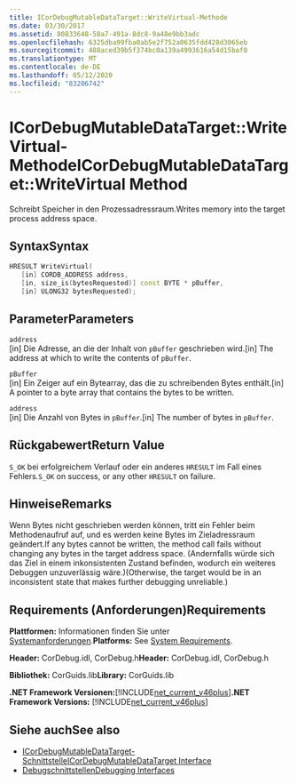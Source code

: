 ```yaml
---
title: ICorDebugMutableDataTarget::WriteVirtual-Methode
ms.date: 03/30/2017
ms.assetid: 80833648-58a7-491a-8dc8-9a48e9bb3adc
ms.openlocfilehash: 6325dba99fba0ab5e2f752a0635fdd428d3065eb
ms.sourcegitcommit: 488aced39b5f374bc0a139a4993616a54d15baf0
ms.translationtype: MT
ms.contentlocale: de-DE
ms.lasthandoff: 05/12/2020
ms.locfileid: "83206742"
---
```

# <a name="icordebugmutabledatatargetwritevirtual-method"></a><span data-ttu-id="df47e-102">ICorDebugMutableDataTarget::WriteVirtual-Methode</span><span class="sxs-lookup"><span data-stu-id="df47e-102">ICorDebugMutableDataTarget::WriteVirtual Method</span></span>
<span data-ttu-id="df47e-103">Schreibt Speicher in den Prozessadressraum.</span><span class="sxs-lookup"><span data-stu-id="df47e-103">Writes memory into the target process address space.</span></span>  
  
## <a name="syntax"></a><span data-ttu-id="df47e-104">Syntax</span><span class="sxs-lookup"><span data-stu-id="df47e-104">Syntax</span></span>  
  
```cpp  
HRESULT WriteVirtual(  
   [in] CORDB_ADDRESS address,  
   [in, size_is(bytesRequested)] const BYTE * pBuffer,  
   [in] ULONG32 bytesRequested);  
```  
  
## <a name="parameters"></a><span data-ttu-id="df47e-105">Parameter</span><span class="sxs-lookup"><span data-stu-id="df47e-105">Parameters</span></span>  
 `address`  
 <span data-ttu-id="df47e-106">[in] Die Adresse, an die der Inhalt von `pBuffer` geschrieben wird.</span><span class="sxs-lookup"><span data-stu-id="df47e-106">[in] The address at which to write the contents of `pBuffer`.</span></span>  
  
 `pBuffer`  
 <span data-ttu-id="df47e-107">[in] Ein Zeiger auf ein Bytearray, das die zu schreibenden Bytes enthält.</span><span class="sxs-lookup"><span data-stu-id="df47e-107">[in] A pointer to a byte array that contains the bytes to be written.</span></span>  
  
 `address`  
 <span data-ttu-id="df47e-108">[in] Die Anzahl von Bytes in `pBuffer`.</span><span class="sxs-lookup"><span data-stu-id="df47e-108">[in] The number of bytes in `pBuffer`.</span></span>  
  
## <a name="return-value"></a><span data-ttu-id="df47e-109">Rückgabewert</span><span class="sxs-lookup"><span data-stu-id="df47e-109">Return Value</span></span>  
 <span data-ttu-id="df47e-110">`S_OK` bei erfolgreichem Verlauf oder ein anderes `HRESULT` im Fall eines Fehlers.</span><span class="sxs-lookup"><span data-stu-id="df47e-110">`S_OK` on success, or any other `HRESULT` on failure.</span></span>  
  
## <a name="remarks"></a><span data-ttu-id="df47e-111">Hinweise</span><span class="sxs-lookup"><span data-stu-id="df47e-111">Remarks</span></span>  
 <span data-ttu-id="df47e-112">Wenn Bytes nicht geschrieben werden können, tritt ein Fehler beim Methodenaufruf auf, und es werden keine Bytes im Zieladressraum geändert.</span><span class="sxs-lookup"><span data-stu-id="df47e-112">If any bytes cannot be written, the method call fails without changing any bytes in the target address space.</span></span> <span data-ttu-id="df47e-113">(Andernfalls würde sich das Ziel in einem inkonsistenten Zustand befinden, wodurch ein weiteres Debuggen unzuverlässig wäre.)</span><span class="sxs-lookup"><span data-stu-id="df47e-113">(Otherwise, the target would be in an inconsistent state that makes further debugging unreliable.)</span></span>  
  
## <a name="requirements"></a><span data-ttu-id="df47e-114">Requirements (Anforderungen)</span><span class="sxs-lookup"><span data-stu-id="df47e-114">Requirements</span></span>  
 <span data-ttu-id="df47e-115">**Plattformen:** Informationen finden Sie unter [Systemanforderungen](../../get-started/system-requirements.md).</span><span class="sxs-lookup"><span data-stu-id="df47e-115">**Platforms:** See [System Requirements](../../get-started/system-requirements.md).</span></span>  
  
 <span data-ttu-id="df47e-116">**Header:** CorDebug.idl, CorDebug.h</span><span class="sxs-lookup"><span data-stu-id="df47e-116">**Header:** CorDebug.idl, CorDebug.h</span></span>  
  
 <span data-ttu-id="df47e-117">**Bibliothek:** CorGuids.lib</span><span class="sxs-lookup"><span data-stu-id="df47e-117">**Library:** CorGuids.lib</span></span>  
  
 <span data-ttu-id="df47e-118">**.NET Framework Versionen:**[!INCLUDE[net_current_v46plus](../../../../includes/net-current-v46plus-md.md)]</span><span class="sxs-lookup"><span data-stu-id="df47e-118">**.NET Framework Versions:** [!INCLUDE[net_current_v46plus](../../../../includes/net-current-v46plus-md.md)]</span></span>  
  
## <a name="see-also"></a><span data-ttu-id="df47e-119">Siehe auch</span><span class="sxs-lookup"><span data-stu-id="df47e-119">See also</span></span>

- [<span data-ttu-id="df47e-120">ICorDebugMutableDataTarget-Schnittstelle</span><span class="sxs-lookup"><span data-stu-id="df47e-120">ICorDebugMutableDataTarget Interface</span></span>](icordebugmutabledatatarget-interface.md)
- [<span data-ttu-id="df47e-121">Debugschnittstellen</span><span class="sxs-lookup"><span data-stu-id="df47e-121">Debugging Interfaces</span></span>](debugging-interfaces.md)
